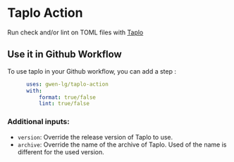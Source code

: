 # Taplo Action
Run check and/or lint on TOML files with [Taplo](https://taplo.tamasfe.dev/)

## Use it in Github Workflow

To use taplo in your Github workflow, you can add a step :
```yaml
      uses: gwen-lg/taplo-action
      with:
          format: true/false
          lint: true/false
```

### Additional inputs:
- `version`: Override the release version of Taplo to use.
- `archive`: Override the name of the archive of Taplo. Used of the name is different for the used version.
